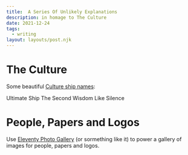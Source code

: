 ```yaml
---
title: 	A Series Of Unlikely Explanations
description: in homage to The Culture
date: 2021-12-24
tags:
  - writing
layout: layouts/post.njk
---
```


# The Culture

Some beautiful [Culture ship names](https://theculture.fandom.com/wiki/List_of_spacecraft#Naming):

Ultimate Ship The Second
Wisdom Like Silence

# People, Papers and Logos

Use [Eleventy Photo Gallery](https://github.com/tannerdolby/eleventy-photo-gallery) (or sormething like it)  to power a gallery of images for people, papers and logos.


